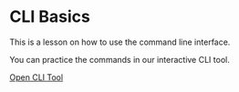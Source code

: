 # CLI Basics

This is a lesson on how to use the command line interface.

You can practice the commands in our interactive CLI tool.

[Open CLI Tool](mcp://tool/cli)
